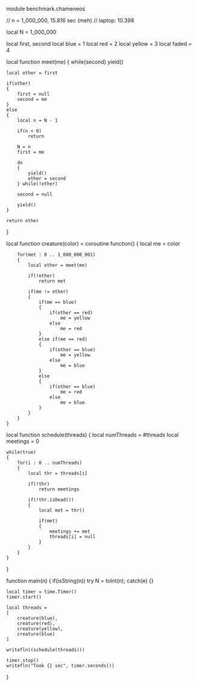 module benchmark.chameneos

// n = 1_000_000, 15.816 sec (meh)
// laptop: 10.398

local N = 1_000_000

local first, second
local blue = 1
local red = 2
local yellow = 3
local faded = 4

local function meet(me)
{
	while(second)
		yield()

	local other = first

	if(other)
	{
		first = null
		second = me
	}
	else
	{
		local n = N - 1

		if(n < 0)
			return

		N = n
		first = me

		do
		{
			yield()
			other = second
		} while(!other)

		second = null

		yield()
	}

	return other
}

local function creature(color) =
	coroutine function()
	{
		local me = color

		for(met : 0 .. 1_000_000_001)
		{
			local other = meet(me)

			if(!other)
				return met

			if(me != other)
			{
				if(me == blue)
				{
					if(other == red)
						me = yellow
					else
						me = red
				}
				else if(me == red)
				{
					if(other == blue)
						me = yellow
					else
						me = blue
				}
				else
				{
					if(other == blue)
						me = red
					else
						me = blue
				}
			}
		}
	}

local function schedule(threads)
{
	local numThreads = #threads
	local meetings = 0

	while(true)
	{
		for(i : 0 .. numThreads)
		{
			local thr = threads[i]

			if(!thr)
				return meetings

			if(!thr.isDead())
			{
				local met = thr()

				if(met)
				{
					meetings += met
					threads[i] = null
				}
			}
		}
	}
}

function main(n)
{
	if(isString(n))
		try N = toInt(n); catch(e) {}

	local timer = time.Timer()
	timer.start()

	local threads =
	[
		creature(blue),
		creature(red),
		creature(yellow),
		creature(blue)
	]

	writefln((schedule(threads)))

	timer.stop()
	writefln("Took {} sec", timer.seconds())
}